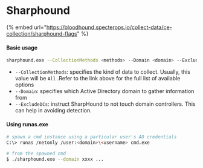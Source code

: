 # Sharphound

{% embed url="https://bloodhound.specterops.io/collect-data/ce-collection/sharphound-flags" %}

#### Basic usage

```sh
sharphound.exe --CollectionMethods <methods> --Domain <domain> --ExcludeDCs
```

* `--CollectionMethods`: specifies the kind of data to collect. Usually, this value will be `All` .Refer to the link above for the full list of available options
* `--Domain`:  specifies which Active Directory domain to gather information from
* `--ExcludeDCs`: instruct SharpHound to not touch domain controllers. This can help in avoiding detection.

#### Using runas.exe

```sh
# spawn a cmd instance using a particular user's AD credentials
C:\> runas /netonly /user:<domain>\<username> cmd.exe

# from the spawned cmd 
$ ./sharphound.exe --domain xxxx ...
```
